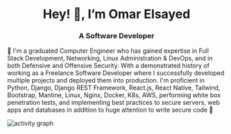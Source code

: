 <h1 align="center">Hey! 👋, I’m Omar Elsayed</h1>
<h3 align="center">A Software Developer</h3>

🚀 I'm a graduated Computer Engineer who has gained expertise in Full Stack Development, Networking, Linux Administration & DevOps, and in both Defensive and Offensive Security. With a demonstrated history of working as a Freelance Software Developer where I successfully developed multiple projects and deployed them into production. I'm proficient in Python, Django, Django REST Framework, React.js, React Native, Tailwind, Bootstrap, Mantine, Linux, Nginx, Docker, K8s, AWS, performing white box penetration tests, and implementing best practices to secure servers, web apps and databases in addition to huge attention to write secure code 🚀 

![activity graph](https://github-readme-activity-graph.vercel.app/graph?username=py-sponser&theme=react-dark)


<!---
py-sponser/py-sponser is a ✨ special ✨ repository because its `README.md` (this file) appears on your GitHub profile.
You can click the Preview link to take a look at your changes.
--->
